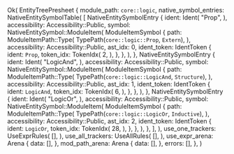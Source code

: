 Ok(
    EntityTreePresheet {
        module_path: `core::logic`,
        native_symbol_entries: NativeEntitySymbolTable(
            [
                NativeEntitySymbolEntry {
                    ident: Ident(
                        "Prop",
                    ),
                    accessibility: Accessibility::Public,
                    symbol: NativeEntitySymbol::ModuleItem(
                        ModuleItemSymbol {
                            path: ModuleItemPath::Type(
                                TypePath(`core::logic::Prop`, `Extern`),
                            ),
                            accessibility: Accessibility::Public,
                            ast_idx: 0,
                            ident_token: IdentToken {
                                ident: `Prop`,
                                token_idx: TokenIdx(
                                    2,
                                ),
                            },
                        },
                    ),
                },
                NativeEntitySymbolEntry {
                    ident: Ident(
                        "LogicAnd",
                    ),
                    accessibility: Accessibility::Public,
                    symbol: NativeEntitySymbol::ModuleItem(
                        ModuleItemSymbol {
                            path: ModuleItemPath::Type(
                                TypePath(`core::logic::LogicAnd`, `Structure`),
                            ),
                            accessibility: Accessibility::Public,
                            ast_idx: 1,
                            ident_token: IdentToken {
                                ident: `LogicAnd`,
                                token_idx: TokenIdx(
                                    6,
                                ),
                            },
                        },
                    ),
                },
                NativeEntitySymbolEntry {
                    ident: Ident(
                        "LogicOr",
                    ),
                    accessibility: Accessibility::Public,
                    symbol: NativeEntitySymbol::ModuleItem(
                        ModuleItemSymbol {
                            path: ModuleItemPath::Type(
                                TypePath(`core::logic::LogicOr`, `Inductive`),
                            ),
                            accessibility: Accessibility::Public,
                            ast_idx: 2,
                            ident_token: IdentToken {
                                ident: `LogicOr`,
                                token_idx: TokenIdx(
                                    28,
                                ),
                            },
                        },
                    ),
                },
            ],
        ),
        use_one_trackers: UseExprRules(
            [],
        ),
        use_all_trackers: UseAllRules(
            [],
        ),
        use_expr_arena: Arena {
            data: [],
        },
        mod_path_arena: Arena {
            data: [],
        },
        errors: [],
    },
)